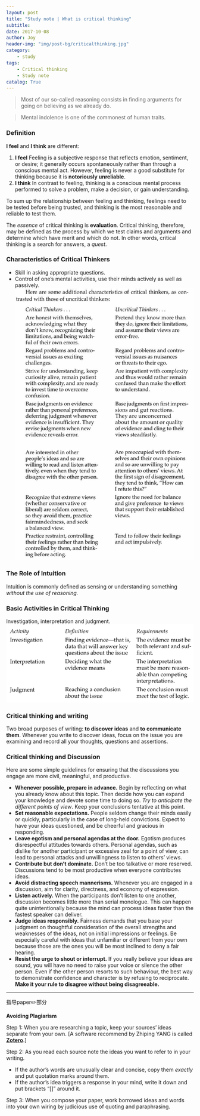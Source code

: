 ```yaml
---
layout: post
title: "Study note | What is critical thinking"
subtitle:
date: 2017-10-08
author: Joy
header-img: "img/post-bg/criticalthinking.jpg"
category:
    - study
tags:
    - Critical thinking
    - Study note
catalog: True
---
```


> Most of our so-called reasoning consists in finding arguments for going on believing as we already do.  

> Mental indolence is one of the commonest of human traits.  


### Definition

**I feel** and **I think** are different:
1. **I feel**
Feeling is a subjective response that reflects emotion, sentiment, or desire; it generally occurs spontaneously rather than through a conscious mental act.
However, feeling is never a good substitute for thinking because it is **notoriously unreliable**.
2. **I think**
In contrast to feeling, thinking is a conscious mental process performed to solve a problem, make a decision, or gain understanding.

To sum up the relationship between feeling and thinking, feelings need to be tested before being trusted, and thinking is the most reasonable and reliable to test them.

The *essence* of critical thinking is **evaluation**.  Critical thinking, therefore, may be defined as the process by which we test claims and arguments and determine which have merit and which do not. In other words, critical thinking is a search for answers, a *quest*.

### Characteristics of Critical Thinkers

* Skill in asking appropriate questions.
* Control of one’s mental activities, use their minds actively as well as passively.
![](/img/in-post/post-critical-thinking/criticalthinkers.jpg)

### The Role of Intuition

Intuition is commonly defined as sensing or understanding something *without the use of reasoning.*

### Basic Activities in Critical Thinking

Investigation, interpretation and judgment.
![](/img/in-post/post-critical-thinking/relationship.jpg)

### Critical thinking and writing

Two broad purposes of writing: **to discover ideas** and **to communicate them**.
Whenever you write to discover ideas, focus on the issue you are examining and record all your thoughts, questions and assertions.

### Critical thinking and Discussion

Here are some simple guidelines for ensuring that the discussions you engage are more civil, meaningful, and productive.
* **Whenever possible, prepare in advance.**
Begin by reflecting on what you already know about this topic.
Then decide how you can expand your knowledge and devote some time to doing so. *Try to anticipate the different points of view*.
Keep your conclusions tentative at this point.
* **Set reasonable expectations.**
People seldom change their minds easily or quickly, particularly in the case of long-held convictions. Expect to have your ideas questioned, and be cheerful and gracious in responding.
* **Leave egotism and personal agendas at the door.**
Egotism produces disrespectful attitudes towards others. Personal agendas, such as dislike for another participant or excessive zeal for a point of view, can lead to personal attacks and unwillingness to listen to others’ views.
* **Contribute but don’t dominate.**
Don’t be too talkative or more reserved. Discussions tend to be most productive when everyone contributes ideas.
* **Avoid distracting speech mannerisms.**
Whenever you are engaged in a discussion, aim for clarity, directness, and economy of expression.
* **Listen actively.**
When the participants don’t listen to one another, discussion becomes little more than serial monologue. This can happen quite unintentionally because the mind can process ideas faster than the fastest speaker can deliver.
* **Judge ideas responsibly.**
Fairness demands that you base your judgment on thoughtful consideration of the overall strengths and weaknesses of the ideas, not on initial impressions or feelings. Be especially careful with ideas that unfamiliar or different from your own because those are the ones you will be most inclined to deny a fair hearing.
* **Resist the urge to shout or interrupt.**
If you really believe your ideas are sound, you will have no need to raise your voice or silence the other person. Even if the other person resorts to such behaviour, the best way to demonstrate confidence and character is by refusing to reciprocate. **Make it your rule to disagree without being disagreeable.**

- - - -

指导paper✏️部分

**Avoiding Plagiarism**

Step 1:  When you are researching a topic, keep your sources’ ideas separate from your own. [A software recommend by Zhiping YANG is called [**Zotero**](https://www.zotero.org).]

Step 2: As you read each source note the ideas you want to refer to in your writing.

* If the author’s words are unusually clear and concise, copy them *exactly* and put quotation marks around them.
* If the author’s idea triggers a response in your mind, write it down and put brackets “[]” around it.

Step 3: When you compose your paper, work borrowed ideas and words into your own wiring by judicious use of quoting and paraphrasing.
